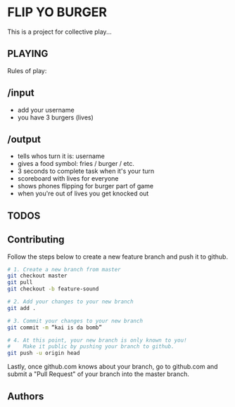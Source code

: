 FLIP YO BURGER
==============

This is a project for collective play...

PLAYING
-------

Rules of play:
## /input
- add your username
- you have 3 burgers (lives)

## /output
- tells whos turn it is: username
- gives a food symbol: fries / burger / etc.
- 3 seconds to complete task when it's your turn
- scoreboard with lives for everyone
- shows phones flipping for burger part of game
- when you're out of lives you get knocked out

TODOS
-----

Contributing
------------

Follow the steps below to create a new feature branch and push it to github.

```bash
# 1. Create a new branch from master
git checkout master
git pull
git checkout -b feature-sound

# 2. Add your changes to your new branch
git add .

# 3. Commit your changes to your new branch
git commit -m “kai is da bomb”

# 4. At this point, your new branch is only known to you!
#    Make it public by pushing your branch to github.
git push -u origin head
```

Lastly, once github.com knows about your branch, go to github.com and submit a "Pull Request" of your branch into the master branch.

Authors
-------
